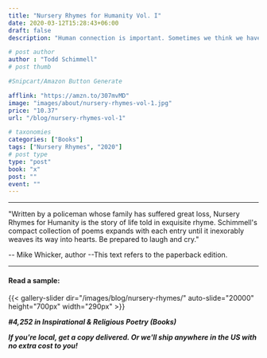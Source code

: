 ```yaml
---
title: "Nursery Rhymes for Humanity Vol. I"
date: 2020-03-12T15:28:43+06:00
draft: false
description: "Human connection is important. Sometimes we think we have to fight alone because no one knows what we are dealing with or couldn't possibly share our feelings. Through a series of poems in rhyme, this book chips away at those labels that make us feel trapped or isolated by showing the common bonds and emotions of humanity."

# post author
author : "Todd Schimmell"
# post thumb

#Snipcart/Amazon Button Generate

afflink: "https://amzn.to/307mvMD"
image: "images/about/nursery-rhymes-vol-1.jpg"
price: "10.37"
url: "/blog/nursery-rhymes-vol-1"

# taxonomies
categories: ["Books"]
tags: ["Nursery Rhymes", "2020"]
# post type
type: "post"
book: "x"
post: ""
event: ""
---
```

---
"Written by a policeman whose family has suffered great loss, Nursery Rhymes for Humanity is the story of life told in exquisite rhyme. Schimmell's compact collection of poems expands with each entry until it inexorably weaves its way into hearts. Be prepared to laugh and cry."

-- Mike Whicker, author
--This text refers to the paperback edition.

---
#### Read a sample:
{{< gallery-slider dir="/images/blog/nursery-rhymes/" auto-slide="20000" height="700px" width="290px" >}}

***#4,252 in Inspirational & Religious Poetry (Books)***

***If you're local, get a copy delivered. Or we'll ship anywhere in the US with no extra cost to you!***
